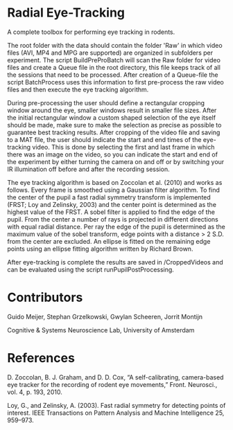 # Radial Eye-Tracking
A complete toolbox for performing eye tracking in rodents. 

The root folder with the data should contain the folder 'Raw' in which video files (AVI, MP4 and MPG are supported) are organized in subfolders per experiment. The script BuildPreProBatch will scan the Raw folder for video files and create a Queue file in the root directory, this file keeps track of all the sessions that need to be processed. After creation of a Queue-file the script BatchProcess uses this information to first pre-process the raw video files and then execute the eye tracking algorithm. 

During pre-processing the user should define a rectangular cropping window around the eye, smaller windows result in smaller file sizes. After the initial rectangular window a custom shaped selection of the eye itself should be made, make sure to make the selection as precise as possible to guarantee best tracking results. After cropping of the video file and saving to a MAT file, the user should indicate the start and end times of the eye-tracking video. This is done by selecting the first and last frame in which there was an image on the video, so you can indicate the start and end of the experiment by either turning the camera on and off or by switching your IR illumination off before and after the recording session.

The eye tracking algorithm is based on Zoccolan et al. (2010) and works as follows. Every frame is smoothed using a Gaussian filter algorithm. To find the center of the pupil a fast radial symmetry transform is implemented (FRST; Loy and Zelinsky, 2003) and the center point is determined as the highest value of the FRST. A sobel filter is applied to find the edge of the pupil. From the center a number of rays is projected in different directions with equal radial distance. Per ray the edge of the pupil is determined as the maximum value of the sobel transform, edge points with a distance > 2 S.D. from the center are excluded. An ellipse is fitted on the remaining edge points using an ellipse fitting algorithm written by Richard Brown.

After eye-tracking is complete the results are saved in /CroppedVideos and can be evaluated using the script runPupilPostProcessing.

# Contributors

Guido Meijer, Stephan Grzelkowski, Gwylan Scheeren, Jorrit Montijn

Cognitive & Systems Neuroscience Lab, University of Amsterdam

# References

D. Zoccolan, B. J. Graham, and D. D. Cox, “A self-calibrating, camera-based eye tracker for the recording of rodent eye movements,” Front. Neurosci., vol. 4, p. 193, 2010.

Loy, G., and Zelinsky, A. (2003). Fast radial symmetry for detecting points of interest. IEEE Transactions on Pattern Analysis and Machine Intelligence 25, 959–973.


